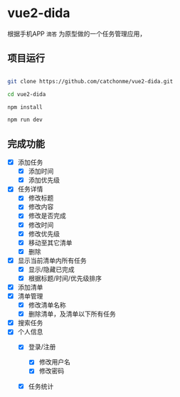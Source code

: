 # vue2-dida

 根据手机APP `滴答` 为原型做的一个任务管理应用，

## 项目运行

``` bash

git clone https://github.com/catchonme/vue2-dida.git

cd vue2-dida

npm install

npm run dev

```

## 完成功能
 - [x] 添加任务
    - [x] 添加时间
    - [x] 添加优先级
 - [x] 任务详情
    - [x] 修改标题
    - [x] 修改内容
    - [x] 修改是否完成
    - [x] 修改时间
    - [x] 修改优先级
    - [x] 移动至其它清单
    - [x] 删除
 - [x] 显示当前清单内所有任务
    - [x] 显示/隐藏已完成
    - [x] 根据标题/时间/优先级排序   
 - [x] 添加清单
 - [x] 清单管理
    - [x] 修改清单名称
    - [x] 删除清单，及清单以下所有任务
 - [x] 搜索任务
 - [x] 个人信息
    - [x] 登录/注册
       - [x] 修改用户名
       - [x] 修改密码
    - [x] 任务统计


